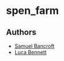 # spen_farm

## Authors
- [Samuel Bancroft](https://github.com/spiruel)
- [Luca Bennett](https://github.com/zy18811)
